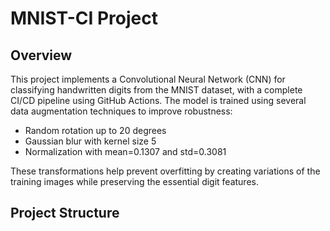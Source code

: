 # MNIST-CI Project

## Overview
This project implements a Convolutional Neural Network (CNN) for classifying handwritten digits from the MNIST dataset, with a complete CI/CD pipeline using GitHub Actions.
The model is trained using several data augmentation techniques to improve robustness:

- Random rotation up to 20 degrees
- Gaussian blur with kernel size 5
- Normalization with mean=0.1307 and std=0.3081

These transformations help prevent overfitting by creating variations of the training images while preserving the essential digit features.


## Project Structure

